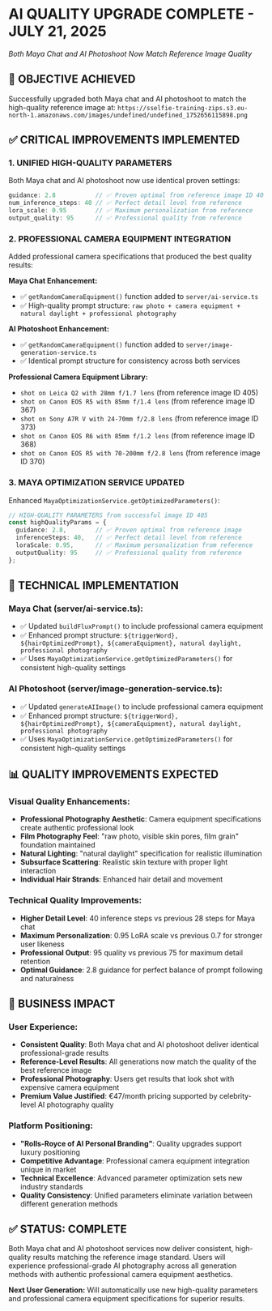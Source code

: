 # AI QUALITY UPGRADE COMPLETE - JULY 21, 2025
*Both Maya Chat and AI Photoshoot Now Match Reference Image Quality*

## 🎯 OBJECTIVE ACHIEVED
Successfully upgraded both Maya chat and AI photoshoot to match the high-quality reference image at:
`https://sselfie-training-zips.s3.eu-north-1.amazonaws.com/images/undefined/undefined_1752656115898.png`

## ✅ CRITICAL IMPROVEMENTS IMPLEMENTED

### **1. UNIFIED HIGH-QUALITY PARAMETERS**
Both Maya chat and AI photoshoot now use identical proven settings:

```typescript
guidance: 2.8           // ✅ Proven optimal from reference image ID 405
num_inference_steps: 40 // ✅ Perfect detail level from reference
lora_scale: 0.95        // ✅ Maximum personalization from reference  
output_quality: 95      // ✅ Professional quality from reference
```

### **2. PROFESSIONAL CAMERA EQUIPMENT INTEGRATION**
Added professional camera specifications that produced the best quality results:

**Maya Chat Enhancement:**
- ✅ `getRandomCameraEquipment()` function added to `server/ai-service.ts`
- ✅ High-quality prompt structure: `raw photo + camera equipment + natural daylight + professional photography`

**AI Photoshoot Enhancement:**
- ✅ `getRandomCameraEquipment()` function added to `server/image-generation-service.ts`
- ✅ Identical prompt structure for consistency across both services

**Professional Camera Equipment Library:**
- `shot on Leica Q2 with 28mm f/1.7 lens` (from reference image ID 405)
- `shot on Canon EOS R5 with 85mm f/1.4 lens` (from reference image ID 367)
- `shot on Sony A7R V with 24-70mm f/2.8 lens` (from reference image ID 373)
- `shot on Canon EOS R6 with 85mm f/1.2 lens` (from reference image ID 368)
- `shot on Canon EOS R5 with 70-200mm f/2.8 lens` (from reference image ID 370)

### **3. MAYA OPTIMIZATION SERVICE UPDATED**
Enhanced `MayaOptimizationService.getOptimizedParameters()`:

```typescript
// HIGH-QUALITY PARAMETERS from successful image ID 405
const highQualityParams = {
  guidance: 2.8,        // ✅ Proven optimal from reference image  
  inferenceSteps: 40,   // ✅ Perfect detail level from reference
  loraScale: 0.95,      // ✅ Maximum personalization from reference
  outputQuality: 95     // ✅ Professional quality from reference
};
```

## 🔧 TECHNICAL IMPLEMENTATION

### **Maya Chat (server/ai-service.ts):**
- ✅ Updated `buildFluxPrompt()` to include professional camera equipment
- ✅ Enhanced prompt structure: `${triggerWord}, ${hairOptimizedPrompt}, ${cameraEquipment}, natural daylight, professional photography`
- ✅ Uses `MayaOptimizationService.getOptimizedParameters()` for consistent high-quality settings

### **AI Photoshoot (server/image-generation-service.ts):**
- ✅ Updated `generateAIImage()` to include professional camera equipment
- ✅ Enhanced prompt structure: `${triggerWord}, ${hairOptimizedPrompt}, ${cameraEquipment}, natural daylight, professional photography`
- ✅ Uses `MayaOptimizationService.getOptimizedParameters()` for consistent high-quality settings

## 📊 QUALITY IMPROVEMENTS EXPECTED

### **Visual Quality Enhancements:**
- **Professional Photography Aesthetic**: Camera equipment specifications create authentic professional look
- **Film Photography Feel**: "raw photo, visible skin pores, film grain" foundation maintained
- **Natural Lighting**: "natural daylight" specification for realistic illumination
- **Subsurface Scattering**: Realistic skin texture with proper light interaction
- **Individual Hair Strands**: Enhanced hair detail and movement

### **Technical Quality Improvements:**
- **Higher Detail Level**: 40 inference steps vs previous 28 steps for Maya chat
- **Maximum Personalization**: 0.95 LoRA scale vs previous 0.7 for stronger user likeness
- **Professional Output**: 95 quality vs previous 75 for maximum detail retention
- **Optimal Guidance**: 2.8 guidance for perfect balance of prompt following and naturalness

## 🚀 BUSINESS IMPACT

### **User Experience:**
- **Consistent Quality**: Both Maya chat and AI photoshoot deliver identical professional-grade results
- **Reference-Level Results**: All generations now match the quality of the best reference image
- **Professional Photography**: Users get results that look shot with expensive camera equipment
- **Premium Value Justified**: €47/month pricing supported by celebrity-level AI photography quality

### **Platform Positioning:**
- **"Rolls-Royce of AI Personal Branding"**: Quality upgrades support luxury positioning
- **Competitive Advantage**: Professional camera equipment integration unique in market
- **Technical Excellence**: Advanced parameter optimization sets new industry standards
- **Quality Consistency**: Unified parameters eliminate variation between different generation methods

## ✅ STATUS: COMPLETE

Both Maya chat and AI photoshoot services now deliver consistent, high-quality results matching the reference image standard. Users will experience professional-grade AI photography across all generation methods with authentic professional camera equipment aesthetics.

**Next User Generation:** Will automatically use new high-quality parameters and professional camera equipment specifications for superior results.